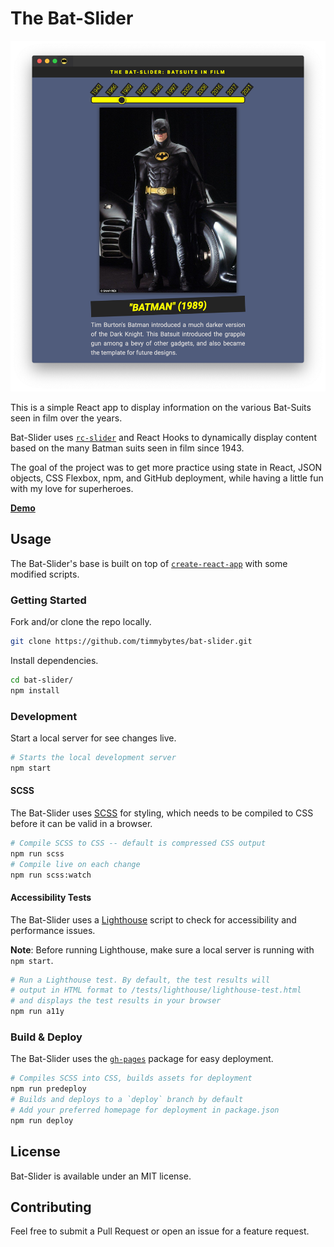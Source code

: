 # The Bat-Slider

![The Bat-Slider Screenshot](./src/img/bat-slider-screenshot.png)

This is a simple React app to display information on the various Bat-Suits seen in film over the years.

Bat-Slider uses [`rc-slider`](https://github.com/react-component/slider) and React Hooks to dynamically display content based on the many Batman suits seen in film since 1943.

The goal of the project was to get more practice using state in React, JSON objects, CSS Flexbox, npm, and GitHub deployment, while having a little fun with my love for superheroes.

**[Demo](https://timmybytes.github.io/react-bat-slider-app/)**

## Usage

The Bat-Slider's base is built on top of [`create-react-app`](https://create-react-app.dev/) with some modified scripts.

### Getting Started

Fork and/or clone the repo locally.

```sh
git clone https://github.com/timmybytes/bat-slider.git
```

Install dependencies.

```sh
cd bat-slider/
npm install
```

### Development

Start a local server for see changes live.

```sh
# Starts the local development server
npm start
```

#### SCSS

The Bat-Slider uses [SCSS](https://sass-lang.com) for styling, which needs to be compiled to CSS before it can be valid in a browser.

```sh
# Compile SCSS to CSS -- default is compressed CSS output
npm run scss
# Compile live on each change
npm run scss:watch
```

#### Accessibility Tests

The Bat-Slider uses a [Lighthouse](https://developers.google.com/web/tools/lighthouse/) script to check for accessibility and performance issues.

**Note**: Before running Lighthouse, make sure a local server is running with `npm start`.

```sh
# Run a Lighthouse test. By default, the test results will
# output in HTML format to /tests/lighthouse/lighthouse-test.html
# and displays the test results in your browser
npm run a11y
```

### Build & Deploy

The Bat-Slider uses the [`gh-pages`](https://www.npmjs.com/package/gh-pages) package for easy deployment.

```sh
# Compiles SCSS into CSS, builds assets for deployment
npm run predeploy
# Builds and deploys to a `deploy` branch by default
# Add your preferred homepage for deployment in package.json
npm run deploy
```

## License

Bat-Slider is available under an MIT license.

## Contributing

Feel free to submit a Pull Request or open an issue for a feature request.
